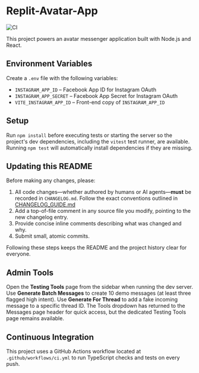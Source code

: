 # Replit-Avatar-App

![CI](https://github.com/owner/repo/actions/workflows/ci.yml/badge.svg)

This project powers an avatar messenger application built with Node.js and React.

## Environment Variables

Create a `.env` file with the following variables:

- `INSTAGRAM_APP_ID` – Facebook App ID for Instagram OAuth
- `INSTAGRAM_APP_SECRET` – Facebook App Secret for Instagram OAuth
- `VITE_INSTAGRAM_APP_ID` – Front-end copy of `INSTAGRAM_APP_ID`

## Setup

Run `npm install` before executing tests or starting the server so the
project's dev dependencies, including the `vitest` test runner, are available.
Running `npm test` will automatically install dependencies if they are missing.

## Updating this README

Before making any changes, please:

1. All code changes—whether authored by humans or AI agents—**must** be recorded in `CHANGELOG.md`. Follow the exact conventions outlined in
[CHANGELOG_GUIDE.md](./CHANGELOG_GUIDE.md)
2. Add a top-of-file comment in any source file you modify, pointing to the new changelog entry.
3. Provide concise inline comments describing what was changed and why.
4. Submit small, atomic commits.

Following these steps keeps the README and the project history clear for everyone.

## Admin Tools

Open the **Testing Tools** page from the sidebar when running the dev server.
Use **Generate Batch Messages** to create 10 demo messages (at least three flagged high intent).
Use **Generate For Thread** to add a fake incoming message to a specific thread ID.
The Tools dropdown has returned to the Messages page header for quick access, but the dedicated Testing Tools page remains available.

## Continuous Integration

This project uses a GitHub Actions workflow located at `.github/workflows/ci.yml` to
run TypeScript checks and tests on every push.
